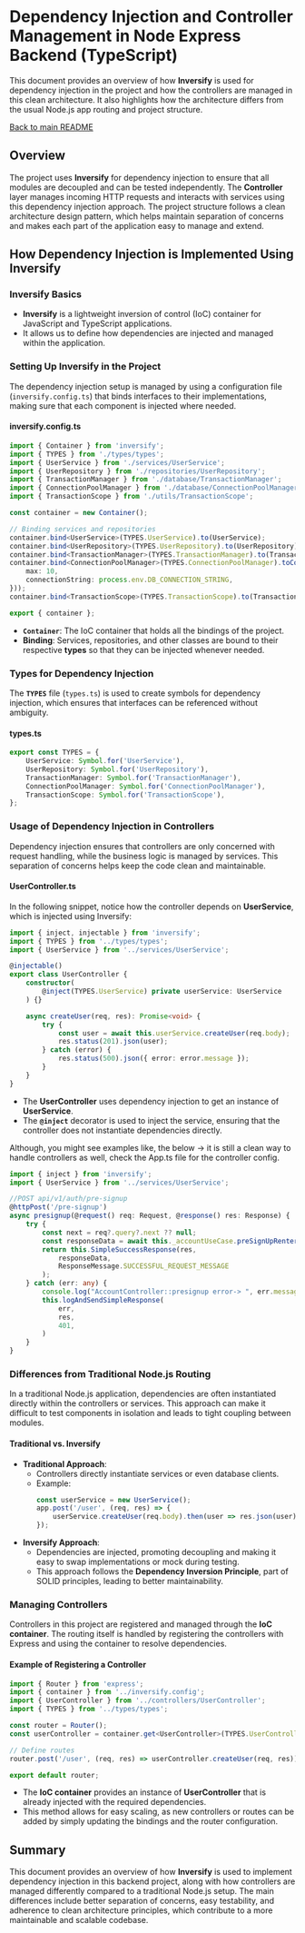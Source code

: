 # Dependency Injection and Controller Management in Node Express Backend (TypeScript)

This document provides an overview of how **Inversify** is used for dependency injection in the project and how the controllers are managed in this clean architecture. It also highlights how the architecture differs from the usual Node.js app routing and project structure.

[Back to main README](./README.md)

## Overview
The project uses **Inversify** for dependency injection to ensure that all modules are decoupled and can be tested independently. The **Controller** layer manages incoming HTTP requests and interacts with services using this dependency injection approach. The project structure follows a clean architecture design pattern, which helps maintain separation of concerns and makes each part of the application easy to manage and extend.

## How Dependency Injection is Implemented Using Inversify

### Inversify Basics
- **Inversify** is a lightweight inversion of control (IoC) container for JavaScript and TypeScript applications.
- It allows us to define how dependencies are injected and managed within the application.

### Setting Up Inversify in the Project
The dependency injection setup is managed by using a configuration file (`inversify.config.ts`) that binds interfaces to their implementations, making sure that each component is injected where needed.

#### **inversify.config.ts**
```typescript
import { Container } from 'inversify';
import { TYPES } from './types/types';
import { UserService } from './services/UserService';
import { UserRepository } from './repositories/UserRepository';
import { TransactionManager } from './database/TransactionManager';
import { ConnectionPoolManager } from './database/ConnectionPoolManager';
import { TransactionScope } from './utils/TransactionScope';

const container = new Container();

// Binding services and repositories
container.bind<UserService>(TYPES.UserService).to(UserService);
container.bind<UserRepository>(TYPES.UserRepository).to(UserRepository);
container.bind<TransactionManager>(TYPES.TransactionManager).to(TransactionManager);
container.bind<ConnectionPoolManager>(TYPES.ConnectionPoolManager).toConstantValue(ConnectionPoolManager.getInstance({
    max: 10,
    connectionString: process.env.DB_CONNECTION_STRING,
}));
container.bind<TransactionScope>(TYPES.TransactionScope).to(TransactionScope);

export { container };
```
- **`Container`**: The IoC container that holds all the bindings of the project.
- **Binding**: Services, repositories, and other classes are bound to their respective **types** so that they can be injected whenever needed.

### Types for Dependency Injection
The **`TYPES`** file (`types.ts`) is used to create symbols for dependency injection, which ensures that interfaces can be referenced without ambiguity.

#### **types.ts**
```typescript
export const TYPES = {
    UserService: Symbol.for('UserService'),
    UserRepository: Symbol.for('UserRepository'),
    TransactionManager: Symbol.for('TransactionManager'),
    ConnectionPoolManager: Symbol.for('ConnectionPoolManager'),
    TransactionScope: Symbol.for('TransactionScope'),
};
```

### Usage of Dependency Injection in Controllers
Dependency injection ensures that controllers are only concerned with request handling, while the business logic is managed by services. This separation of concerns helps keep the code clean and maintainable.

#### **UserController.ts**
In the following snippet, notice how the controller depends on **UserService**, which is injected using Inversify:

```typescript
import { inject, injectable } from 'inversify';
import { TYPES } from '../types/types';
import { UserService } from '../services/UserService';

@injectable()
export class UserController {
    constructor(
        @inject(TYPES.UserService) private userService: UserService
    ) {}

    async createUser(req, res): Promise<void> {
        try {
            const user = await this.userService.createUser(req.body);
            res.status(201).json(user);
        } catch (error) {
            res.status(500).json({ error: error.message });
        }
    }
}
```
- The **UserController** uses dependency injection to get an instance of **UserService**.
- The **`@inject`** decorator is used to inject the service, ensuring that the controller does not instantiate dependencies directly.

Although, you might see examples like, the below -> it is still a clean way to handle controllers as well, check the App.ts file for the controller config.

```typescript
import { inject } from 'inversify';
import { UserService } from '../services/UserService';

//POST api/v1/auth/pre-signup
@httpPost('/pre-signup')
async presignup(@request() req: Request, @response() res: Response) {
    try {
        const next = req?.query?.next ?? null;
        const responseData = await this._accountUseCase.preSignUpRenter(req?.body, next as string);
        return this.SimpleSuccessResponse(res,
            responseData,
            ResponseMessage.SUCCESSFUL_REQUEST_MESSAGE
        );
    } catch (err: any) {
        console.log("AccountController::presignup error-> ", err.message);
        this.logAndSendSimpleResponse(
            err,
            res,
            401,
        )
    }
}
```

### Differences from Traditional Node.js Routing
In a traditional Node.js application, dependencies are often instantiated directly within the controllers or services. This approach can make it difficult to test components in isolation and leads to tight coupling between modules.

#### **Traditional vs. Inversify**
- **Traditional Approach**:
  - Controllers directly instantiate services or even database clients.
  - Example:
    ```javascript
    const userService = new UserService();
    app.post('/user', (req, res) => {
        userService.createUser(req.body).then(user => res.json(user)).catch(err => res.status(500).send(err));
    });
    ```
- **Inversify Approach**:
  - Dependencies are injected, promoting decoupling and making it easy to swap implementations or mock during testing.
  - This approach follows the **Dependency Inversion Principle**, part of SOLID principles, leading to better maintainability.

### Managing Controllers
Controllers in this project are registered and managed through the **IoC container**. The routing itself is handled by registering the controllers with Express and using the container to resolve dependencies.

#### **Example of Registering a Controller**
```typescript
import { Router } from 'express';
import { container } from '../inversify.config';
import { UserController } from '../controllers/UserController';
import { TYPES } from '../types/types';

const router = Router();
const userController = container.get<UserController>(TYPES.UserController);

// Define routes
router.post('/user', (req, res) => userController.createUser(req, res));

export default router;
```
- The **IoC container** provides an instance of **UserController** that is already injected with the required dependencies.
- This method allows for easy scaling, as new controllers or routes can be added by simply updating the bindings and the router configuration.

## Summary
This document provides an overview of how **Inversify** is used to implement dependency injection in this backend project, along with how controllers are managed differently compared to a traditional Node.js setup. The main differences include better separation of concerns, easy testability, and adherence to clean architecture principles, which contribute to a more maintainable and scalable codebase.
